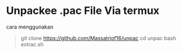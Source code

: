 # Unpackee .pac File Via termux
cara menggunakan

>git clone https://github.com/Massatriof16/unpac
>cd unpac
>bash extrac.sh
